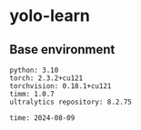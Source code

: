 # yolo-learn

## Base environment

```
python: 3.10
torch: 2.3.2+cu121
torchvision: 0.18.1+cu121
timm: 1.0.7
ultralytics repository: 8.2.75

time: 2024-08-09
```

